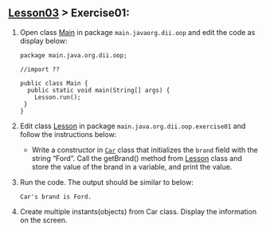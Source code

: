 ## [Lesson03](../readme.md) > Exercise01:

1. Open class [Main](../src/main/java/org/dii/oop/Main.java) in package `main.javaorg.dii.oop` and edit the code as display below:
   ```
   package main.java.org.dii.oop;

   //import ??

   public class Main {
     public static void main(String[] args) {
       Lesson.run();
    }
   }
   ```


2. Edit class [Lesson](../src/main/java/org/dii/oop/exercise01/Lesson.java) in package `main.java.org.dii.oop.exercise01` and follow the instructions below:
    - Write a constructor in  [`Car`](../src/main/java/org/dii/oop/exercise01/Car.java) class that initializes the `brand` field with the string “Ford”.
      Call the getBrand() method from  [Lesson](../src/main/java/org/dii/oop/exercise01/Lesson.java) class  and store the value of the brand in a variable, and print the value.


3. Run the code. The output should be similar to below: 
   ```
   Car's brand is Ford.
   ```
   
4. Create multiple instants(objects) from Car class. Display the information on the screen. 
